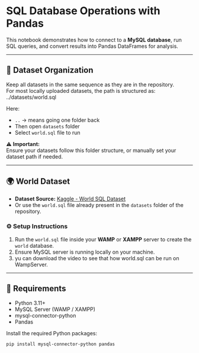 # SQL Database Operations with Pandas

This notebook demonstrates how to connect to a **MySQL database**, run SQL queries, and convert results into Pandas DataFrames for analysis.

---

## 📂 Dataset Organization

Keep all datasets in the same sequence as they are in the repository.  
For most locally uploaded datasets, the path is structured as:
../datasets/world.sql


Here:
- `..` → means going one folder back  
- Then open `datasets` folder  
- Select `world.sql` file to run  

⚠️ **Important:**  
Ensure your datasets follow this folder structure, or manually set your dataset path if needed.

---

## 🌍 World Dataset

- **Dataset Source:** [Kaggle - World SQL Dataset](https://www.kaggle.com/busielmorley/worldcities-pop-lang-rank-sql-create-tbls?select=world.sql)  
- Or use the `world.sql` file already present in the `datasets` folder of the repository.

### ⚙️ Setup Instructions
1. Run the `world.sql` file inside your **WAMP** or **XAMPP** server to create the `world` database.
2. Ensure MySQL server is running locally on your machine.
3. yu can download the video to see that how world.sql can be run on WampServer.

---

## 🔧 Requirements

- Python 3.11+
- MySQL Server (WAMP / XAMPP)
- mysql-connector-python
- Pandas

Install the required Python packages:

```bash
pip install mysql-connector-python pandas

